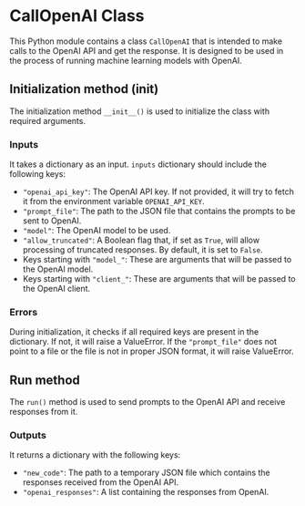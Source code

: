 # CallOpenAI Class

This Python module contains a class `CallOpenAI` that is intended to make calls to the OpenAI API and get the response. It is designed to be used in the process of running machine learning models with OpenAI.

## Initialization method (__init__)

The initialization method `__init__()` is used to initialize the class with required arguments.

### Inputs

It takes a dictionary as an input. `inputs` dictionary should include the following keys:

- `"openai_api_key"`: The OpenAI API key. If not provided, it will try to fetch it from the environment variable `OPENAI_API_KEY`.
- `"prompt_file"`: The path to the JSON file that contains the prompts to be sent to OpenAI.
- `"model"`: The OpenAI model to be used.
- `"allow_truncated"`: A Boolean flag that, if set as `True`, will allow processing of truncated responses. By default, it is set to `False`.
- Keys starting with `"model_"`: These are arguments that will be passed to the OpenAI model.
- Keys starting with `"client_"`: These are arguments that will be passed to the OpenAI client.

### Errors

During initialization, it checks if all required keys are present in the dictionary. If not, it will raise a ValueError. If the `"prompt_file"` does not point to a file or the file is not in proper JSON format, it will raise ValueError.

## Run method

The `run()` method is used to send prompts to the OpenAI API and receive responses from it.

### Outputs

It returns a dictionary with the following keys:

- `"new_code"`: The path to a temporary JSON file which contains the responses received from the OpenAI API.
- `"openai_responses"`: A list containing the responses from OpenAI.